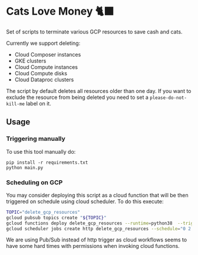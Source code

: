 # Cats Love Money 🐈‍⬛
Set of scripts to terminate various GCP resources to save cash and cats.

Currently we support deleting:
- Cloud Composer instances
- GKE clusters
- Cloud Compute instances
- Cloud Compute disks
- Cloud Dataproc clusters

The script by default deletes all resources older than one day.
If you want to exclude the resource from being deleted you need to set
a `please-do-not-kill-me` label on it.

## Usage

### Triggering manually
To use this tool manually do:
```
pip install -r requirements.txt
python main.py
```

### Scheduling on GCP

You may consider deploying this script as a cloud function that will be then
triggered on schedule using cloud scheduler. To do this execute:

```bash
TOPIC="delete_gcp_resources"
gcloud pubsub topics create "${TOPIC}"
gcloud functions deploy delete_gcp_resources --runtime=python38  --trigger-topic="${TOPIC}" --timeout=500s
gcloud scheduler jobs create http delete_gcp_resources --schedule="0 2 * * *" --topic="${TOPIC}"
```

We are using Pub/Sub instead of http trigger as cloud workflows seems to have some hard times with permissions
when invoking cloud functions.
